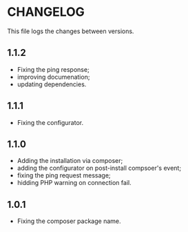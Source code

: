 # CHANGELOG

This file logs the changes between versions.

## 1.1.2

* Fixing the ping response;
* improving documenation;
* updating dependencies.

## 1.1.1

* Fixing the configurator.

## 1.1.0

* Adding the installation via composer;
* adding the configurator on post-install compsoer's event;
* fixing the ping request message;
* hidding PHP warning on connection fail.

## 1.0.1

* Fixing the composer package name.
